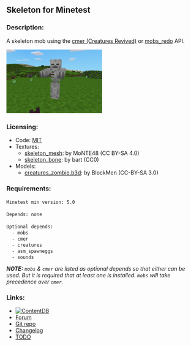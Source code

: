 ## Skeleton for Minetest

### Description:

A skeleton mob using the [cmer (Creatures Revived)](https://forum.minetest.net/viewtopic.php?t=26684) or [mobs_redo](https://content.minetest.net/packages/TenPlus1/mobs/) API.

<img src="screenshot.png" width="250" />

### Licensing:

- Code: [MIT](LICENSE.txt)
- Textures:
	- [skeleton_mesh](https://github.com/MultiCraft/MultiCraft_game/blob/df93498/files/mobs/mobs_monster/textures/mobs_skeleton.png): by MoNTE48 (CC BY-SA 4.0)
	- [skeleton_bone](https://opengameart.org/node/3755): by bart (CC0)
- Models:
	- [creatures_zombie.b3d](https://github.com/BlockMen/cme): by BlockMen (CC-BY-SA 3.0)

### Requirements:

```
Minetest min version: 5.0

Depends: none

Optional depends:
  - mobs
  - cmer
  - creatures
  - asm_spawneggs
  - sounds
```

***NOTE:** `mobs` & `cmer` are listed as optional depends so that either can be used. But it is required that at least one is installed. `mobs` will take precedence over `cmer`.*

### Links:

- [![ContentDB](https://content.minetest.net/packages/AntumDeluge/skeleton/shields/title/)](https://content.minetest.net/packages/AntumDeluge/skeleton/)
- [Forum](https://forum.minetest.net/viewtopic.php?t=27168)
- [Git repo](https://github.com/AntumMT/mod-skeleton)
- [Changelog](changelog.txt)
- [TODO](TODO.txt)
